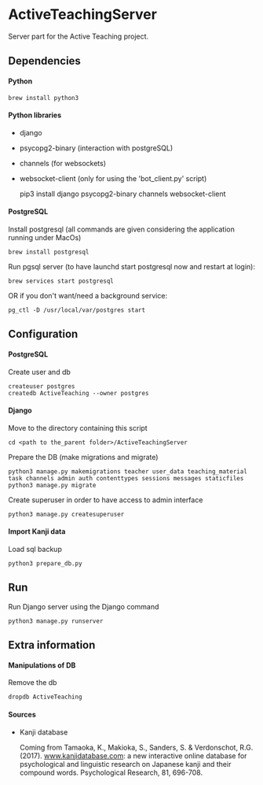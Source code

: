 # ActiveTeachingServer

Server part for the Active Teaching project.


## Dependencies

#### Python

    brew install python3

#### Python libraries

* django
* psycopg2-binary (interaction with postgreSQL)
* channels (for websockets)
* websocket-client (only for using the 'bot_client.py' script)

    
    pip3 install django psycopg2-binary channels websocket-client
    
#### PostgreSQL

Install postgresql (all commands are given considering the application running under MacOs)

    brew install postgresql
    
Run pgsql server (to have launchd start postgresql now and restart at login): 

    brew services start postgresql

OR if you don't want/need a background service:

    pg_ctl -D /usr/local/var/postgres start

## Configuration

#### PostgreSQL

Create user and db

    createuser postgres
    createdb ActiveTeaching --owner postgres

#### Django

Move to the directory containing this script

    cd <path to the_parent folder>/ActiveTeachingServer

Prepare the DB (make migrations and migrate)

    python3 manage.py makemigrations teacher user_data teaching_material task channels admin auth contenttypes sessions messages staticfiles
    python3 manage.py migrate

Create superuser in order to have access to admin interface

    python3 manage.py createsuperuser
    
#### Import Kanji data
    
Load sql backup
    
    python3 prepare_db.py
    
   
## Run 

Run Django server using the Django command

    python3 manage.py runserver

## Extra information

#### Manipulations of DB

Remove the db
    
    dropdb ActiveTeaching 

    
#### Sources

*  Kanji database
   
   Coming from Tamaoka, K., Makioka, S., Sanders, S. & Verdonschot, R.G. (2017). 
www.kanjidatabase.com: a new interactive online database for psychological and linguistic research on Japanese kanji 
and their compound words. Psychological Research, 81, 696-708.
